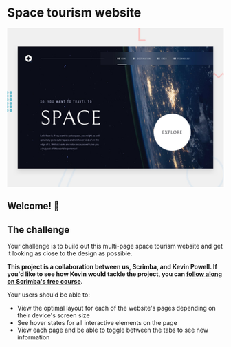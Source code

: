 # Space tourism website

![Design preview for the Space tourism website coding challenge](./preview.jpg)

## Welcome! 👋

## The challenge

Your challenge is to build out this multi-page space tourism website and get it looking as close to the design as possible.

**This project is a collaboration between us, Scrimba, and Kevin Powell. If you'd like to see how Kevin would tackle the project, you can [follow along on Scrimba's free course](https://scrimba.com/learn/spacetravel).**

Your users should be able to:

- View the optimal layout for each of the website's pages depending on their device's screen size
- See hover states for all interactive elements on the page
- View each page and be able to toggle between the tabs to see new information
